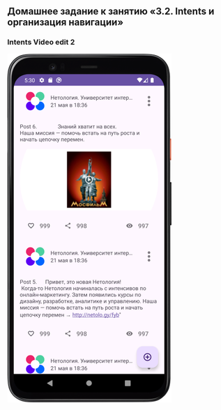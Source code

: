 ## Домашнее задание к занятию «3.2. Intents и организация навигации»


### Intents Video edit 2

![Screenshot](img/Screenshot_Intents_Video.png)


